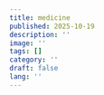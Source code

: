 ```yaml
---
title: medicine
published: 2025-10-19
description: ''
image: ''
tags: []
category: ''
draft: false 
lang: ''
---
```

